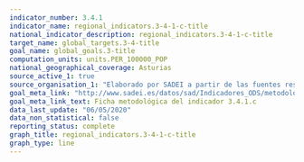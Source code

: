 ```yaml
---
indicator_number: 3.4.1
indicator_name: regional_indicators.3-4-1-c-title
national_indicator_description: regional_indicators.3-4-1-c-title
target_name: global_targets.3-4-title
goal_name: global_goals.3-title
computation_units: units.PER_100000_POP
national_geographical_coverage: Asturias
source_active_1: true
source_organisation_1: "Elaborado por SADEI a partir de las fuentes reseñadas en las fichas metodológicas."
goal_meta_link: "http://www.sadei.es/datos/sad/Indicadores_ODS/metodologia/3.4.1.c.pdf"
goal_meta_link_text: Ficha metodológica del indicador 3.4.1.c
data_last_update: "06/05/2020"
data_non_statistical: false
reporting_status: complete
graph_title: regional_indicators.3-4-1-c-title
graph_type: line
---
```

